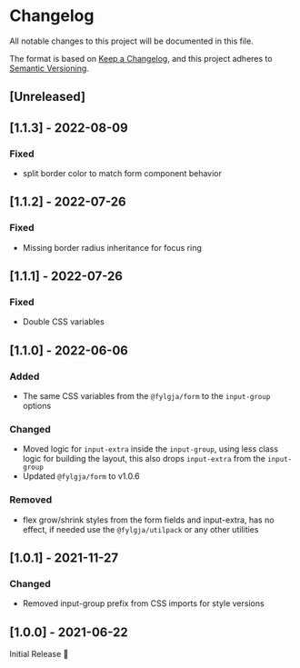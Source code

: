 # Changelog
All notable changes to this project will be documented in this file.

The format is based on [Keep a Changelog](https://keepachangelog.com/en/1.0.0/),
and this project adheres to [Semantic Versioning](https://semver.org/spec/v2.0.0.html).

## [Unreleased]

## [1.1.3] - 2022-08-09
### Fixed
- split border color to match form component behavior

## [1.1.2] - 2022-07-26
### Fixed
- Missing border radius inheritance for focus ring

## [1.1.1] - 2022-07-26
### Fixed
- Double CSS variables

## [1.1.0] - 2022-06-06
### Added
- The same CSS variables from the `@fylgja/form` to the `input-group` options

### Changed
- Moved logic for `input-extra` inside the `input-group`,
  using less class logic for building the layout,
  this also drops `input-extra` from the `input-group`
- Updated `@fylgja/form` to v1.0.6

### Removed
- flex grow/shrink styles from the form fields and input-extra,
  has no effect,
  if needed use the `@fylgja/utilpack` or any other utilities

## [1.0.1] - 2021-11-27
### Changed
- Removed input-group prefix from CSS imports for style versions

## [1.0.0] - 2021-06-22
Initial Release 🎉
